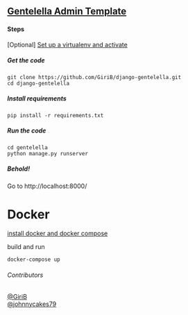## [Gentelella Admin Template](https://github.com/puikinsh/gentelella)

#### Steps
[Optional] [Set up a virtualenv and activate](http://python-guide-pt-br.readthedocs.io/en/latest/dev/virtualenvs/)

##### Get the code
    git clone https://github.com/GiriB/django-gentelella.git
    cd django-gentelella

##### Install requirements
    pip install -r requirements.txt

##### Run the code
    cd gentelella
    python manage.py runserver

##### Behold!
Go to http://localhost:8000/

# Docker

[install docker and docker compose](https://docs.docker.com/compose/install/)

build and run
```
docker-compose up
```

###### Contributors
[@GiriB](https://github.com/GiriB)  
[@johnnycakes79](https://github.com/johnnycakes79)
